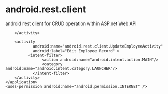 android.rest.client
===================

android rest client for CRUD operation within ASP.net Web API





<?xml version="1.0" encoding="utf-8"?>
<manifest xmlns:android="http://schemas.android.com/apk/res/android"
          package="android.rest.client"
          android:versionCode="1"
          android:versionName="1.0">
    <uses-sdk android:minSdkVersion="17"/>
    <application android:label="@string/app_name" android:icon="@drawable/ic_launcher">
        <activity android:name="android.rest.client.MainActivity"
                  android:label="@string/app_name">

        </activity>

        <activity
                android:name="android.rest.client.UpdateEmployeeActivity"
                android:label="Edit Employee Record" >
              <intent-filter>
                	<action android:name="android.intent.action.MAIN"/>
                	<category android:name="android.intent.category.LAUNCHER"/>
           		</intent-filter>        
        </activity>
    </application>
    <uses-permission android:name="android.permission.INTERNET" />
</manifest>
